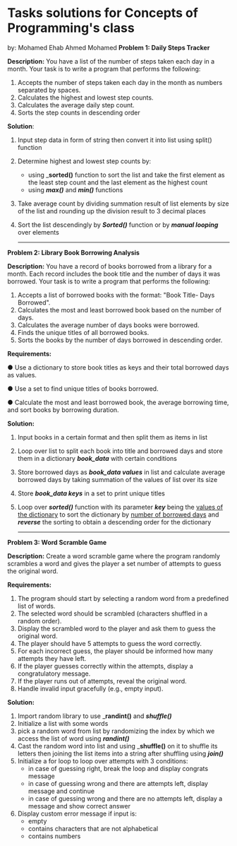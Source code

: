 # Tasks solutions for Concepts of Programming's class
by: Mohamed Ehab Ahmed Mohamed
**Problem 1: Daily Steps Tracker**

<b>Description:</b>
 You have a list of the number of steps taken each day in a month. Your task is to write a
 program that performs the following:
 1. Accepts the number of steps taken each day in the month as numbers separated by
 spaces.
 2. Calculates the highest and lowest step counts.
 3. Calculates the average daily step count.
 4. Sorts the step counts in descending order

<b>Solution</b>:
1. Input step data in form of string then convert it into list using split() function</ul>
2. Determine highest and lowest step counts by:
    - using ___sorted()__ function to sort the list and take the first element as the least step count and the last element as the highest count
    - using ___max()___ and ___min()___ functions
3. Take average count by dividing summation result of list elements by size of the list and rounding up the division result to 3 decimal places
4. Sort the list descendingly by ___Sorted()___ function or by ___manual looping___ over elements

   --------------------------------------------------------------------------------------------------------------------------
 **Problem 2: Library Book Borrowing Analysis**

<b>Description:</b>
 You have a record of books borrowed from a library for a month. Each record includes the book
 title and the number of days it was borrowed. Your task is to write a program that performs the
 following:
 1. Accepts a list of borrowed books with the format: "Book Title- Days Borrowed".
 2. Calculates the most and least borrowed book based on the number of days.
 3. Calculates the average number of days books were borrowed.
 4. Finds the unique titles of all borrowed books.
 5. Sorts the books by the number of days borrowed in descending order.

<b>Requirements:</b>

 ● Use a dictionary to store book titles as keys and their total borrowed days as values.
 
 ● Use a set to find unique titles of books borrowed.
 
 ● Calculate the most and least borrowed book, the average borrowing time, and sort books
 by borrowing duration.

<b>Solution:</b>
1. Input books in a certain format and then split them as items in list
2. Loop over list to split each book into title and borrowed days and store them in a dictionary ___book_data___ with certain conditions
3. Store borrowed days as ___book_data values___ in list and calculate average borrowed days by taking summation of the values of list over its size
4. Store ___book_data keys___ in a set to print unique titles
6. Loop over ___sorted()___ function with its parameter ___key___ being the <u>values of the dictionary</u> to sort the dictionary by <u>number of borrowed days</u> and ___reverse___ the sorting to obtain a descending order for the dictionary

   --------------------------------------------------------------------------------------------------------------------------
 **Problem 3: Word Scramble Game**
 
__Description:__
 Create a word scramble game where the program randomly scrambles a word and gives the
 player a set number of attempts to guess the original word.
 
 __Requirements:__
 1. The program should start by selecting a random word from a predefined list of words.
 2. The selected word should be scrambled (characters shuffled in a random order).
 3. Display the scrambled word to the player and ask them to guess the original word.
 4. The player should have 5 attempts to guess the word correctly.
 5. For each incorrect guess, the player should be informed how many attempts they have
 left.
 6. If the player guesses correctly within the attempts, display a congratulatory message.
 7. If the player runs out of attempts, reveal the original word.
 8. Handle invalid input gracefully (e.g., empty input).

__Solution:__
1. Import random library to use ___randint()__ and ___shuffle()___
2. Initialize a list with some words
3. pick a random word from list by randomizing the index by which we access the list of word using ___randint()___
4. Cast the random word into list and using ___shuffle()__ on it to shuffle its letters then joining the list items into a string after shuffling using ___join()___
5. Initialize a for loop to loop over attempts with 3 conditions:
   - in case of guessing right, break the loop and display congrats message
   - in case of guessing wrong and there are attempts left, display message and continue
   - in case of guessing wrong and there are no attempts left, display a message and show correct answer
6. Display custom error message if input is:
   - empty
   - contains characters that are not alphabetical
   - contains numbers
